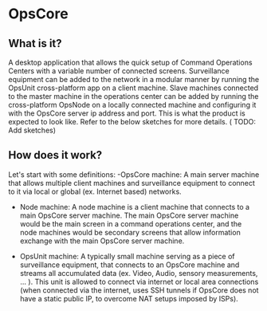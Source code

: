 # OpsCore

## What is it?
A desktop application that allows the quick setup of Command Operations Centers with a variable number of connected screens. Surveillance equipment can be added to the network in a modular manner by running the OpsUnit cross-platform app on a client machine. Slave machines connected to the master machine in the operations center can be added by running the cross-platform OpsNode on a locally connected machine and configuring it with the OpsCore server ip address and port. This is what the product is expected to look like. Refer to the below sketches for more details. ( TODO: Add sketches)

## How does it work?

Let's start with some definitions:
-OpsCore machine: A main server machine that allows multiple client machines and surveillance equipment to connect to it via local or global (ex. Internet based) networks.

- Node machine: A node machine is a client machine that connects to a main OpsCore server machine. The main OpsCore server machine would be the main screen in a command operations center, and the node machines would be secondary screens that allow information exchange with the main OpsCore server machine. 

- OpsUnit machine: A typically small machine serving as a piece of surveillance equipment, that connects to an OpsCore machine and streams all accumulated data (ex. Video, Audio, sensory measurements, ... ). This unit is allowed to connect via internet or local area connections (when connected via the internet, uses SSH tunnels if OpsCore does not have a static public IP, to overcome NAT setups imposed by ISPs). 

